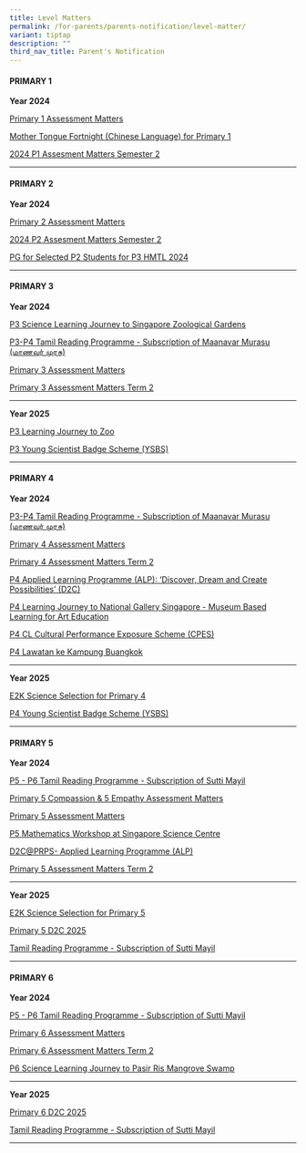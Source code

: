 ```yaml
---
title: Level Matters
permalink: /for-parents/parents-notification/level-matter/
variant: tiptap
description: ""
third_nav_title: Parent's Notification
---
```

<h4><strong>PRIMARY 1</strong></h4>
<p><strong>Year 2024</strong>
</p>
<p><a href="/files/School Matter/P1_Assessment_Matters__Semester_1.pdf" rel="noopener noreferrer nofollow" target="_blank">Primary 1 Assessment Matters</a>
</p>
<p><a href="/files/School Matter/School_Letter_for_MTL_Fortnight_P1_final.pdf" rel="noopener noreferrer nofollow" target="_blank">Mother Tongue Fortnight (Chinese Language) for Primary 1</a>
</p>
<p><a href="/files/School Matter/2024_P1_Assessment_Matters_Sem_2.pdf" rel="noopener noreferrer nofollow" target="_blank">2024 P1 Assesment Matters Semester 2</a>
</p>
<hr>
<h4><strong>PRIMARY 2</strong></h4>
<p><strong>Year 2024</strong>
</p>
<p><a href="/files/School Matter/P2_Assessment_Matters__Semester_1.pdf" rel="noopener noreferrer nofollow" target="_blank">Primary 2 Assessment Matters</a>
</p>
<p><a href="/files/School Matter/2024_P2_Assessment_Matters_Sem_2.pdf" rel="noopener noreferrer nofollow" target="_blank">2024 P2 Assesment Matters Semester 2</a>
</p>
<p><a href="/files/School Matter/PG_for_Selected_P2_students_for_P3_HMTL_2024_final_Liza_endorsed.pdf" rel="noopener nofollow" target="_blank">PG for Selected P2 Students for P3 HMTL 2024</a>
</p>
<hr>
<h4><strong>PRIMARY 3</strong></h4>
<p><strong>Year 2024</strong>
</p>
<p><a href="/files/School Matter/letter_P3_LJ_Zoo_6_Feb_2024.pdf" rel="noopener noreferrer nofollow" target="_blank">P3 Science Learning Journey to Singapore Zoological Gardens</a>
</p>
<p><a href="/files/School Matter/TL_Newspaper_Maanavar_Murasu__Letter_to_Parent_2024.pdf" rel="noopener noreferrer nofollow" target="_blank">P3-P4 Tamil Reading Programme - Subscription of Maanavar Murasu (மாணவர் முரசு)</a>
</p>
<p><a href="/files/School Matter/2024_P3_Assessment_Matters__WA1.pdf" rel="noopener noreferrer nofollow" target="_blank">Primary 3 Assessment Matters</a>
</p>
<p><a href="/files/School Matter/2024_P3_Assessment_Matters_Term_2.pdf" rel="noopener noreferrer nofollow" target="_blank">Primary 3 Assessment Matters Term 2</a>
</p>
<hr>
<p><strong>Year 2025</strong>
</p>
<p><a href="/files/Parents Notice 2025/letter_P3_LJ_Zoo_4_Feb_2025.pdf" rel="noopener nofollow" target="_blank">P3 Learning Journey to Zoo</a>
</p>
<p><a href="/files/Parents Notice 2025/P3_Young_Scientist_Badge_Scheme.pdf" rel="noopener nofollow" target="_blank">P3 Young Scientist Badge Scheme (YSBS)</a>
</p>
<hr>
<h4><strong>PRIMARY 4</strong></h4>
<p><strong>Year 2024</strong>
</p>
<p><a href="/files/School Matter/TL_Newspaper_Maanavar_Murasu__Letter_to_Parent_2024.pdf" rel="noopener noreferrer nofollow" target="_blank">P3-P4 Tamil Reading Programme - Subscription of Maanavar Murasu (மாணவர் முரசு)</a>
</p>
<p><a href="/files/School Matter/2024_P4_Assessment_Matters__WA1.pdf" rel="noopener noreferrer nofollow" target="_blank">Primary 4 Assessment Matters</a>
</p>
<p><a href="/files/School Matter/2024_P4_Assessment_Matters_Term_2.pdf" rel="noopener noreferrer nofollow" target="_blank">Primary 4 Assessment Matters Term 2</a>
</p>
<p><a href="/files/School Matter/letter_P4_D2C_PG_2024_final.pdf" rel="noopener noreferrer nofollow" target="_blank">P4 Applied Learning Programme (ALP): ‘Discover, Dream and Create Possibilities’ (D2C)</a>
</p>
<p><a href="/files/School Matter/P4_LJ_to_National_Gallery_2024___PG_Letter.pdf" rel="noopener noreferrer nofollow" target="_blank">P4 Learning Journey to National Gallery Singapore - Museum Based Learning for Art Education</a>
</p>
<p><a href="/files/School Matter/CPES_P4_MTL_2024_PG_letter_final.pdf" rel="noopener noreferrer nofollow" target="_blank">P4 CL Cultural Performance Exposure Scheme (CPES)</a>
</p>
<p><a href="/files/School Matter/P4_LJ_Kg_Buangkok_PG_Letter_2024.pdf" rel="noopener nofollow" target="_blank">P4 Lawatan ke Kampung Buangkok</a>
</p>
<hr>
<p><strong>Year 2025</strong>
</p>
<p><a href="/files/Parents Notice 2025/Letter_to_Parent__for_E2K_Selection__P4_Science___2_.pdf" rel="noopener nofollow" target="_blank">E2K Science Selection for Primary 4</a>
</p>
<p><a href="/files/Parents Notice 2025/P4_Young_Scientist_Badge_Scheme.pdf" rel="noopener nofollow" target="_blank">P4 Young Scientist Badge Scheme (YSBS)</a>
</p>
<hr>
<h4><strong>PRIMARY 5</strong></h4>
<p><strong>Year 2024</strong>
</p>
<p><a href="/files/School Matter/TL_Mag__Sutti_Mayil___Letter_to_Parent_2024.pdf" rel="noopener noreferrer nofollow" target="_blank">P5 - P6 Tamil Reading Programme - Subscription of Sutti Mayil</a>
</p>
<p><a href="/files/School Matter/2024_P5_Assessment_Matters__WA1updated2Feb.pdf" rel="noopener noreferrer nofollow" target="_blank">Primary 5 Compassion &amp; 5 Empathy Assessment Matters</a>
</p>
<p><a href="/files/School Matter/2024_P5_Assessment_Matters__WA1.pdf" rel="noopener noreferrer nofollow" target="_blank">Primary 5 Assessment Matters</a>
</p>
<p><a href="/files/School Matter/PG_Letter_for_Math_Workshops_at_Science_Centre___final_.pdf" rel="noopener noreferrer nofollow" target="_blank">P5 Mathematics Workshop at Singapore Science Centre</a>
</p>
<p><a href="/files/School Matter/P5_D2C_PG_2024.pdf" rel="noopener noreferrer nofollow" target="_blank">D2C@PRPS- Applied Learning Programme (ALP)</a>
</p>
<p><a href="/files/School Matter/2024_P5_Assessment_Matters_Term_2.pdf" rel="noopener noreferrer nofollow" target="_blank">Primary 5 Assessment Matters Term 2</a>
</p>
<hr>
<p><strong>Year 2025</strong>
</p>
<p><a href="/files/Parents Notice 2025/P5_E2K_Science_Letter_to_Parents_2025.pdf" rel="noopener nofollow" target="_blank">E2K Science Selection for Primary 5</a>
</p>
<p><a href="/files/Parents Notice 2025/letter_P5_D2C_PG_2025_final.pdf" rel="noopener nofollow" target="_blank">Primary 5 D2C 2025</a>
</p>
<p><a href="/files/Parents Notice 2025/TL_Mag__Sutti_Mayil___Letter_to_Parent_2025_final.pdf" rel="noopener nofollow" target="_blank">Tamil Reading Programme - Subscription of Sutti Mayil</a>
</p>
<hr>
<h4><strong>PRIMARY 6</strong></h4>
<p><strong>Year 2024</strong>
</p>
<p><a href="/files/School Matter/TL_Mag__Sutti_Mayil___Letter_to_Parent_2024.pdf" rel="noopener noreferrer nofollow" target="_blank">P5 - P6 Tamil Reading Programme - Subscription of Sutti Mayil</a>
</p>
<p><a href="/files/School Matter/2024_P6_Assessment_Matters_WA1.pdf" rel="noopener noreferrer nofollow" target="_blank">Primary 6 Assessment Matters</a>
</p>
<p><a href="/files/School Matter/2024_P6_Assessment_Matters_Term_2.pdf" rel="noopener noreferrer nofollow" target="_blank">Primary 6 Assessment Matters Term 2</a>
</p>
<p><a href="/files/School Matter/Letter_P6_LJ_Mangrove_Swamp_2024_a.pdf" rel="noopener noreferrer nofollow" target="_blank">P6 Science Learning Journey to Pasir Ris Mangrove Swamp</a>
</p>
<hr>
<p><strong>Year 2025</strong>
</p>
<p><a href="/files/Parents Notice 2025/letter_P6_D2C_PG_2025_final.pdf" rel="noopener nofollow" target="_blank">Primary 6 D2C 2025</a>
</p>
<p><a href="/files/Parents Notice 2025/TL_Mag__Sutti_Mayil___Letter_to_Parent_2025_final.pdf" rel="noopener nofollow" target="_blank">Tamil Reading Programme - Subscription of Sutti Mayil</a>
</p>
<hr>
<p></p>
<p></p>